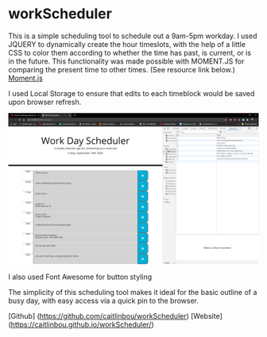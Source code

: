 # workScheduler
This is a simple scheduling tool to schedule out a 9am-5pm workday. I used JQUERY to dynamically create the hour timeslots, with the help of a little CSS to color them according to whether the time has past, is current, or is in the future. This functionality was made possible with MOMENT.JS for comparing the present time to other times. (See resource link below.)
[Moment.js](https://momentjs.com/) 

I used Local Storage to ensure that edits to each timeblock would be saved upon browser refresh. 

![screenshot with local Storage sidebar](https://github.com/caitlinbou/workScheduler/blob/master/Assets/WorkDayScheduler.png)

I also used Font Awesome for button styling

The simplicity of this scheduling tool makes it ideal for the basic outline of a busy day, with easy access via a quick pin to the browser.

[Github] (https://github.com/caitlinbou/workScheduler)
[Website] (https://caitlinbou.github.io/workScheduler/)